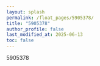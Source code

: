 ```yaml
---
layout: splash
permalink: /float_pages/5905378/
title: "5905378"
author_profile: false
last_modified_at: 2025-06-13
toc: false
---
```

 
5905378
